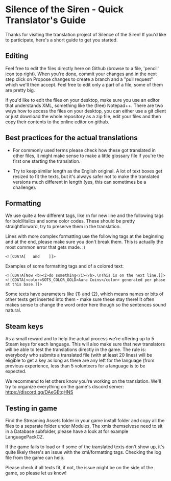 <h1>Silence of the Siren - Quick Translator's Guide</h1>

Thanks for visiting the translation project of Silence of the Siren! If you'd like to participate, here's a short guide to get you started.

<h2>Editing</h2>

Feel free to edit the files directly here on Github (browse to a file, 'pencil' icon top right).
When you're done, commit your changes and in the next step click on Propose changes to create a branch and a "pull request" which we'll then accept. Feel free to edit only a part of a file, some of them are pretty big.

If you'd like to edit the files on your desktop, make sure you use an editor that understands XML, something like the (free) Notepad++. There are two ways how to access the files on your desktop, you can either use a git client or just download the whole repository as a zip file, edit your files and then copy their contents to the online editor on github.

<h2>Best practices for the actual translations</h2>

- For commonly used terms please check how these got translated in other files, it might make sense to make a little glossary file if you're the first one starting the translation.

- Try to keep similar length as the English original. A lot of text boxes get resized to fit the texts, but it's always safer not to make the translated versions much different in length (yes, this can sometimes be a challenge).

<h2>Formatting</h2>
We use quite a few different tags, like \n for new line and the following tags for bold/italics and some color codes. These should be pretty straightforward, try to preserve them in the translation.

Lines with more complex formatting use the following tags at the beginning and at the end, please make sure you don't break them. This is actually the most common error that gets made. :)

    <![CDATA[   and    ]]>

Examples of some formatting tags and of a colored text:

    <![CDATA[Now <b><i>do something</i></b>.\nThis is on the next line.]]>
    <![CDATA[<color=SOTS_COLOR_GOLD>Aura Coins</color> generated per phase at this base.]]>

Some texts have parameters like {1} and {2}, which means names or bits of other texts get inserted into them - make sure these stay there! It often makes sense to change the word order here though so the sentences sound natural.

<h2>Steam keys</h2>

As a small reward and to help the actual process we're offering up to 5 Steam keys for each language. This will also make sure that new translators will be able to test the translations directly in the game.
The rule is: everybody who submits a translated file (with at least 20 lines) will be eligible to get a key as long as there are any left for the language (from previous experience, less than 5 volunteers for a language is to be expected. 

We recommend to let others know you're working on the translation. We'll try to organize everything on the game's discord server:
https://discord.gg/DAeGEtqHNS

<h2>Testing in game</h2>

Find the Streaming Assets folder in your game install folder and copy all the files to a separate folder under Modules. The xmls themselvese need to sit in a Database subfolder, please have a look at for example LanguagePackCZ.

If the game fails to load or if some of the translated texts don't show up, it's quite likely there's an issue with the xml/formatting tags. Checking the log file from the game can help.

Please check if all texts fit, if not, the issue might be on the side of the game, so please let us know!


